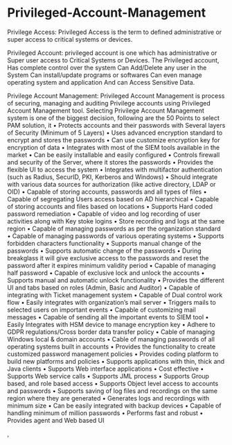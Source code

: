# Privileged-Account-Management

Privilege Access:
Privileged Access is the term to defined administrative or super access to critical systems or devices.

Privileged Account:
privileged account is one which has administrative or Super user access to Critical Systems or Devices. The Privileged account,
Has complete control over the system
Can Add/Delete any user in the System
Can install/update programs or softwares
Can even manage operating system and application
And can Access Sensitive Data.

Privilege Account Management:
Privileged Account Management is process of securing, managing and auditing Privilege accounts using Privileged Account Management tool.
Selecting Privilege Account Management system is one of the biggest decision, following are the 50 Points to select PAM solution, it
•	Protects accounts and their passwords with Several layers of Security (Minimum of 5 Layers)
•	Uses advanced encryption standard to encrypt and stores the passwords 
•	Can use customize encryption key for encryption of data
•	Integrates with most of the SIEM tools available in the market
•	Can be easily installable and easily configured
•	Controls firewall and security of the Server, where it stores the passwords
•	Provides the flexible UI to access the system
•	Integrates with multifactor authentication (such as Radius, SecurID, PKI, Kerberos and Windows)
•	Should integrate with various data sources for authorization (like active directory, LDAP or OID)
•	Capable of storing accounts, passwords and all types of files
•	Capable of segregating Users access based on AD hierarchical 
•	Capable of storing accounts and files based on locations
•	Supports Hard coded password remediation 
•	Capable of video and log recording of user activities along with Key stoke logins
•	Store recording and logs at the same region 
•	Capable of managing passwords as per the organization standard
•	Capable of managing passwords of various operating systems
•	Supports forbidden characters functionality
•	Supports manual change of the passwords
•	Supports automatic change of the passwords
•	During breakglass it will give exclusive access to the passwords and reset the password after it expires minimum validity period
•	Capable of managing half password
•	Capable of exclusive lock and unlock the accounts
•	Supports manual and automatic unlock functionality
•	Provides the different UI and tabs based on roles (Admin, Basic and Auditor) 
•	Capable of integrating with Ticket management system
•	Capable of Dual control work flow
•	Easily integrates with organization’s mail server
•	Triggers mails to selected users on important events
•	Capable of customizing mail messages
•	Capable of sending all the important events to SIEM tool
•	Easily Integrates with HSM device to manage encryption key
•	Adhere to GDPR regulations/Cross border data transfer policy
•	Cable of managing Windows local & domain accounts 
•	Cable of managing passwords of all operating systems built in accounts
•	Provides the functionality to create customized password management policies
•	Provides coding platform to build new platforms and policies
•	Supports applications with thin, thick and Java clients
•	Supports Web interface applications
•	Cost effective
•	Supports Web service calls
•	Supports JML process
•	Supports Group based, and role based access
•	Supports Object level access to accounts and passwords
•	Supports saving of log files and recordings on the same region where they are generated
•	Generates logs and recordings with minimum size
•	Can be easily integrated with backup devices
•	Capable of handling minimum of million passwords
•	Performs fast and robust
•	Provides agent and Web based UI 




  



, 

